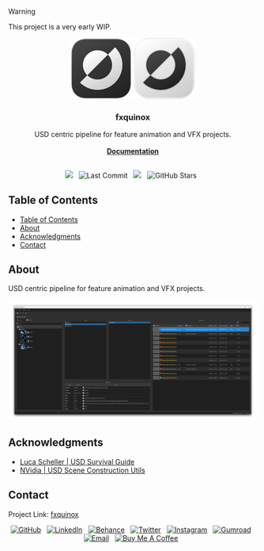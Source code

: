 > [!WARNING]
> This project is a very early WIP.



<div align="center">

  ![Logo](https://raw.githubusercontent.com/healkeiser/fxquinox/main/images/fxquinox_logo_background_dark.svg#gh-light-mode-only)
  ![Logo](https://raw.githubusercontent.com/healkeiser/fxquinox/main/images/fxquinox_logo_background_light.svg#gh-dark-mode-only)

  <h3 align="center">fxquinox</h3>

  <p align="center">
    USD centric pipeline for feature animation and VFX projects.
    <br/><br/>
    <a href="https://healkeiser.github.io/fxquinox"><strong>Documentation</strong></a>
  </p>

  ##

  <p align="center">
    <!-- Maintenance status -->
    <img src="https://img.shields.io/badge/maintenance-experimental-blue?&label=Maintenance">&nbsp;&nbsp;
    <!-- <img src="https://img.shields.io/badge/maintenance-deprecated-red.svg?&label=Maintenance">&nbsp;&nbsp; -->
    <!-- License -->
    <!-- <img src="https://img.shields.io/badge/License-MIT-brightgreen.svg?&logo=open-source-initiative&logoColor=white" alt="License: MIT"/>&nbsp;&nbsp; -->
    <!-- PyPI -->
    <!-- <a href="https://pypi.org/project/fxquinox">
      <img src="https://img.shields.io/pypi/v/fxquinox?&logo=pypi&logoColor=white&label=PyPI" alt="PyPI version"/></a>&nbsp;&nbsp; -->
    <!-- Last Commit -->
    <img src="https://img.shields.io/github/last-commit/healkeiser/fxquinox?logo=github&label=Last%20Commit" alt="Last Commit"/>&nbsp;&nbsp;
    <!-- Commit Activity -->
    <a href="https://github.com/healkeiser/fxquinox/pulse" alt="Activity">
      <img src="https://img.shields.io/github/commit-activity/m/healkeiser/fxquinox?&logo=github&label=Commit%20Activity"/></a>&nbsp;&nbsp;
    <!-- GitHub stars -->
    <img src="https://img.shields.io/github/stars/healkeiser/fxquinox" alt="GitHub Stars"/>&nbsp;&nbsp;
  </p>

</div>



<!-- TABLE OF CONTENTS -->
## Table of Contents
<!--ts-->
- [Table of Contents](#table-of-contents)
- [About](#about)
- [Acknowledgments](#acknowledgments)
- [Contact](#contact)
<!--te-->



<!-- ABOUT -->
## About
USD centric pipeline for feature animation and VFX projects.

![Project Browser](images/screenshots/python_QOxhGGCoOU.png)



<!-- ACKNOWLEDGMENTS -->
## Acknowledgments

* [Luca Scheller | USD Survival Guide](https://github.com/LucaScheller/VFX-UsdSurvivalGuide)
* [NVidia | USD Scene Construction Utils](https://github.com/NVIDIA-Omniverse/usd_scene_construction_utils)



<!-- CONTACT -->
## Contact

Project Link: [fxquinox](https://github.com/healkeiser/fxquinox)

<p align='center'>
  <!-- GitHub profile -->
  <a href="https://github.com/healkeiser">
    <img src="https://img.shields.io/badge/healkeiser-181717?logo=github&style=social" alt="GitHub"/></a>&nbsp;&nbsp;
  <!-- LinkedIn -->
  <a href="https://www.linkedin.com/in/valentin-beaumont">
    <img src="https://img.shields.io/badge/Valentin%20Beaumont-0A66C2?logo=linkedin&style=social" alt="LinkedIn"/></a>&nbsp;&nbsp;
  <!-- Behance -->
  <a href="https://www.behance.net/el1ven">
    <img src="https://img.shields.io/badge/el1ven-1769FF?logo=behance&style=social" alt="Behance"/></a>&nbsp;&nbsp;
  <!-- X -->
  <a href="https://twitter.com/valentinbeaumon">
    <img src="https://img.shields.io/badge/@valentinbeaumon-1DA1F2?logo=x&style=social" alt="Twitter"/></a>&nbsp;&nbsp;
  <!-- Instagram -->
  <a href="https://www.instagram.com/val.beaumontart">
    <img src="https://img.shields.io/badge/@val.beaumontart-E4405F?logo=instagram&style=social" alt="Instagram"/></a>&nbsp;&nbsp;
  <!-- Gumroad -->
  <a href="https://healkeiser.gumroad.com/subscribe">
    <img src="https://img.shields.io/badge/healkeiser-36a9ae?logo=gumroad&style=social" alt="Gumroad"/></a>&nbsp;&nbsp;
  <!-- Gmail -->
  <a href="mailto:valentin.onze@gmail.com">
    <img src="https://img.shields.io/badge/valentin.onze@gmail.com-D14836?logo=gmail&style=social" alt="Email"/></a>&nbsp;&nbsp;
  <!-- Buy me a coffee -->
  <a href="https://www.buymeacoffee.com/healkeiser">
    <img src="https://img.shields.io/badge/Buy Me A Coffee-FFDD00?&logo=buy-me-a-coffee&logoColor=black" alt="Buy Me A Coffee"/></a>&nbsp;&nbsp;
</p>